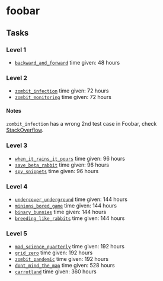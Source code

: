 # foobar

## Tasks
### Level 1
* [`backward_and_forward`](tasks/backward_and_forward) time given: 48 hours

### Level 2
* [`zombit_infection`](tasks/zombit_infection) time given: 72 hours
* [`zombit_monitoring`](tasks/zombit_monitoring) time given: 72 hours

#### Notes
`zombit_infection` has a wrong 2nd test case in Foobar, check [StackOverflow](http://stackoverflow.com/questions/38006104/foobar-zombit-infection-challenge).

### Level 3
* [`when_it_rains_it_pours`](tasks/when_it_rains_it_pours) time given: 96 hours
* [`save_beta_rabbit`](tasks/save_beta_rabbit) time given: 96 hours
* [`spy_snippets`](tasks/spy_snippets) time given: 96 hours

### Level 4
* [`undercover_underground`](tasks/undercover_underground) time given: 144 hours
* [`minions_bored_game`](tasks/minions_bored_game) time given: 144 hours
* [`binary_bunnies`](tasks/binary_bunnies) time given: 144 hours
* [`breeding_like_rabbits`](tasks/breeding_like_rabbits) time given: 144 hours

### Level 5
* [`mad_science_quarterly`](tasks/mad_science_quarterly) time given: 192 hours
* [`grid_zero`](tasks/grid_zero) time given: 192 hours
* [`zombit_pandemic`](tasks/zombit_pandemic) time given: 192 hours
* [`dont_mind_the_map`](tasks/dont_mind_the_map) time given: 528 hours
* [`carrotland`](tasks/carrotland) time given: 360 hours